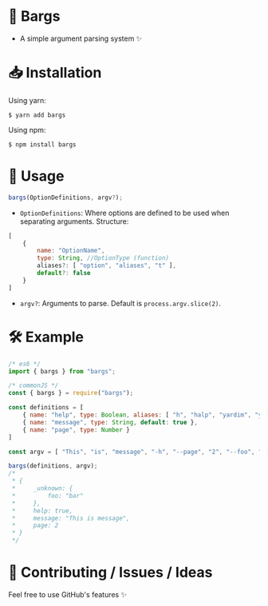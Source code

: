 # 🦄 Bargs
- A simple argument parsing system ✨

# 📥 Installation
Using yarn:
```
$ yarn add bargs
```
Using npm:
```
$ npm install bargs
```

# 🔧 Usage
```js
bargs(OptionDefinitions, argv?);
```
- `OptionDefinitions`: Where options are defined to be used when separating arguments. Structure:
```js
[
    { 
        name: "OptionName", 
        type: String, //OptionType (function)
        aliases?: [ "option", "aliases", "t" ],
        default?: false
    }
]
```
- `argv?`: Arguments to parse. Default is `process.argv.slice(2)`.

# 🛠️ Example
```js
/* es6 */
import { bargs } from "bargs";

/* commonJS */
const { bargs } = require("bargs");

const definitions = [
    { name: "help", type: Boolean, aliases: [ "h", "halp", "yardim", "y" ] },
    { name: "message", type: String, default: true },
    { name: "page", type: Number }
]

const argv = [ "This", "is", "message", "-h", "--page", "2", "--foo", "bar" ];

bargs(definitions, argv);
/*
 * {
 *     _unknown: {
 *         foo: "bar"
 *     },
 *     help: true,
 *     message: "This is message",
 *     page: 2
 * }
 */
```

# 🔗 Contributing / Issues / Ideas
Feel free to use GitHub's features ✨

